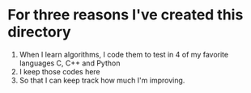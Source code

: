 # For three reasons I've created this directory
1. When I learn algorithms, I code them to test in 4 of my favorite languages C, C++ and Python
2. I keep those codes here
3. So that I can keep track how much I'm improving.

